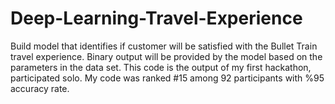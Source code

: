 # Deep-Learning-Travel-Experience
Build model that identifies if customer will be satisfied with the Bullet Train travel experience. Binary output will be provided by the model based on the parameters in the data set.
This code is the output of my first hackathon, participated solo. My code was ranked #15 among 92 participants with %95 accuracy rate.
